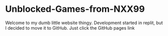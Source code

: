 # Unblocked-Games-from-NXX99
Welcome to my dumb little website thingy.
Development started in replit, but I decided to move it to GitHub.
Just click the GitHub pages link
